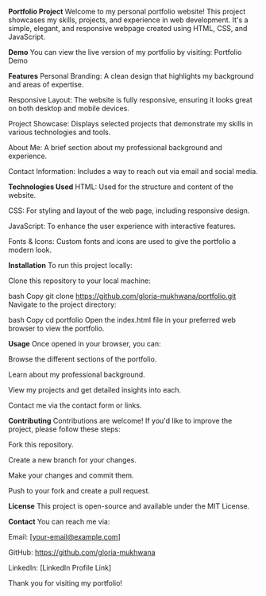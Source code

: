 **Portfolio Project**
Welcome to my personal portfolio website! This project showcases my skills, projects, and experience in web development. It's a simple, elegant, and responsive webpage created using HTML, CSS, and JavaScript.

**Demo**
You can view the live version of my portfolio by visiting:
Portfolio Demo

**Features**
Personal Branding: A clean design that highlights my background and areas of expertise.

Responsive Layout: The website is fully responsive, ensuring it looks great on both desktop and mobile devices.

Project Showcase: Displays selected projects that demonstrate my skills in various technologies and tools.

About Me: A brief section about my professional background and experience.

Contact Information: Includes a way to reach out via email and social media.

**Technologies Used**
HTML: Used for the structure and content of the website.

CSS: For styling and layout of the web page, including responsive design.

JavaScript: To enhance the user experience with interactive features.

Fonts & Icons: Custom fonts and icons are used to give the portfolio a modern look.

**Installation**
To run this project locally:

Clone this repository to your local machine:

bash
Copy
git clone https://github.com/gloria-mukhwana/portfolio.git
Navigate to the project directory:

bash
Copy
cd portfolio
Open the index.html file in your preferred web browser to view the portfolio.

**Usage**
Once opened in your browser, you can:

Browse the different sections of the portfolio.

Learn about my professional background.

View my projects and get detailed insights into each.

Contact me via the contact form or links.

**Contributing**
Contributions are welcome! If you'd like to improve the project, please follow these steps:

Fork this repository.

Create a new branch for your changes.

Make your changes and commit them.

Push to your fork and create a pull request.

**License**
This project is open-source and available under the MIT License.

**Contact**
You can reach me via:

Email: [your-email@example.com]

GitHub: https://github.com/gloria-mukhwana

LinkedIn: [LinkedIn Profile Link]

Thank you for visiting my portfolio!
